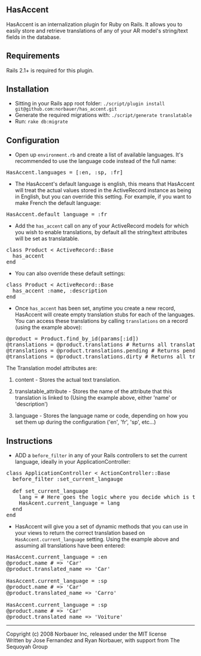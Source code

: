 ## HasAccent

HasAccent is an internalization plugin for Ruby on Rails.  It allows you to easily store and retrieve translations of any of your AR model's string/text fields in the database.

## Requirements

Rails 2.1+ is required for this plugin.

## Installation

* Sitting in your Rails app root folder: `./script/plugin install git@github.com:norbauer/has_accent.git`
* Generate the required migrations with: `./script/generate translatable`
* Run: `rake db:migrate`
   
## Configuration

* Open up `environment.rb` and create a list of available languages.  It's recommended to use the language code instead of the full name:

<pre>
HasAccent.languages = [:en, :sp, :fr]
</pre>

* The HasAccent's default language is english, this means that HasAccent will treat the actual values stored in the ActiveRecord instance as being in English, but you can override this setting.  For example, if you want to make French the default language:

<pre>
HasAccent.default_language = :fr
</pre>

* Add the `has_accent` call on any of your ActiveRecord models for which you wish to enable translations, by default all the string/text attributes will be set as translatable.

<pre>
class Product < ActiveRecord::Base
  has_accent
end
</pre>

* You can also override these default settings:

<pre>
class Product < ActiveRecord::Base
  has_accent :name, :description
end
</pre>

* Once `has_accent` has been set, anytime you create a new record, HasAccent will create empty translation stubs for each of the languages.  You can access these translations by calling `translations` on a record (using the example above):

<pre>
@product = Product.find_by_id(params[:id])
@translations = @product.translations # Returns all translations
@translations = @product.translations.pending # Returns pending translations, those which are just stubs (empty)
@translations = @product.translations.dirty # Returns all translations that might be out of date because the original attribute was modified.
</pre>

The Translation model attributes are: 

1. content - Stores the actual text translation.

2. translatable_attribute - Stores the name of the attribute that this translation is linked to (Using the example above, either 'name' or 'description')

3. language -  Stores the language name or code, depending on how you set them up during the configuration ('en', 'fr', 'sp', etc...)

## Instructions

* ADD a `before_filter` in any of your Rails controllers to set the current language, ideally in your ApplicationController:

<pre>
class ApplicationController < ActionController::Base
  before_filter :set_current_langauge
  
  def set_current_language
    lang = # Here goes the logic where you decide which is the current language
    HasAcent.current_language = lang
  end
end
</pre>

* HasAccent will give you a set of dynamic methods that you can use in your views to return the correct translation based on `HasAccent.current_language` setting.  Using the example above and assuming all translations have been entered:

<pre>
HasAccent.current_language = :en
@product.name # => 'Car'
@product.translated_name => 'Car'

HasAccent.current_language = :sp
@product.name # => 'Car'
@product.translated_name => 'Carro'

HasAccent.current_language = :sp
@product.name # => 'Car'
@product.translated_name => 'Voiture'
</pre>

---
Copyright (c) 2008 Norbauer Inc, released under the MIT license<br/>
Written by Jose Fernandez and Ryan Norbauer, with support from The Sequoyah Group